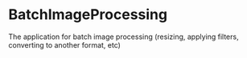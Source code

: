 # BatchImageProcessing
The application for batch image processing (resizing, applying filters, converting to another format, etc)
